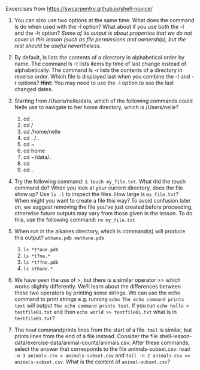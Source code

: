 Excercises from https://swcarpentry.github.io/shell-novice/
1) You can also use two options at the same time. What does the command ls do when used with the -l option? What about if you use both the -l and the -h option? *Some of its output is about properties that we do not cover in this lesson (such as file permissions and ownership), but the rest should be useful nevertheless.*
2) By default, ls lists the contents of a directory in alphabetical order by name. The command ls -t lists items by time of last change instead of alphabetically. The command ls -r lists the contents of a directory in reverse order. Which file is displayed last when you combine the -t and -r options? **Hint:** You may need to use the -l option to see the last changed dates.
3) Starting from /Users/nelle/data, which of the following commands could Nelle use to navigate to her home directory, which is /Users/nelle?
    1. cd .
    2. cd /
    3. cd /home/nelle
    4. cd ../..
    5. cd ~
    6. cd home
    7. cd ~/data/..
    8. cd
    9. cd ..
4) Try the following command:
`$ touch my_file.txt`.
What did the touch command do? When you look at your current directory, does the file show up? Use `ls -l` to inspect the files. How large is `my_file.txt`? When might you want to create a file this way? To avoid confusion later on, we suggest removing the file you’ve just created before proceeding, otherwise future outputs may vary from those given in the lesson. To do this, use the following command: `rm my_file.txt`

5) When run in the alkanes directory, which ls command(s) will produce this output? `ethane.pdb methane.pdb`
    1. `ls *t*ane.pdb`
    2. `ls *t?ne.*`
    3. `ls *t??ne.pdb`
    4. `ls ethane.*`

6) We have seen the use of >, but there is a similar operator >> which works slightly differently. We’ll learn about the differences between these two operators by printing some strings. We can use the echo command to print strings e.g. running `echo The echo command prints text` will output `The echo command prints text`. If you run `echo hello > testfile01.txt` and then `echo world >> testfile01.txt` what is in `testfile01.txt`?

7) The `head` commandprints lines from the start of a file. `tail` is similar, but prints lines from the end of a file instead. Consider the file shell-lesson-data/exercise-data/animal-counts/animals.csv. After these commands, select the answer that corresponds to the file animals-subset.csv:
`head -n 3 animals.csv > animals-subset.csv` and `tail -n 2 animals.csv >> animals-subset.csv`. What is the content of `animal-subset.csv`?